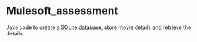 # Mulesoft_assessment
Java code to create a SQLite database, store movie details and retrieve the details. 
